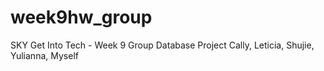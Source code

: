 # week9hw_group
SKY Get Into Tech - Week 9
Group Database Project
Cally, Leticia, Shujie, Yulianna, Myself
